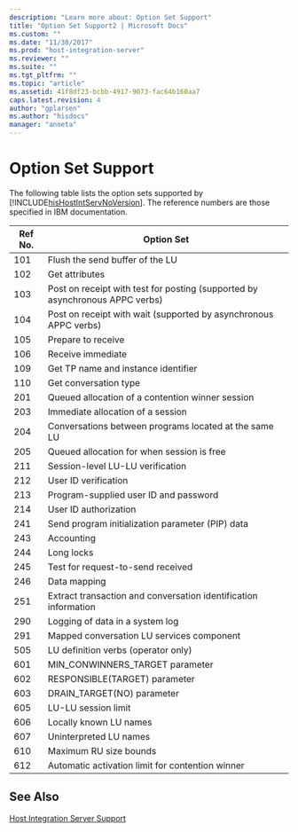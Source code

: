 ```yaml
---
description: "Learn more about: Option Set Support"
title: "Option Set Support2 | Microsoft Docs"
ms.custom: ""
ms.date: "11/30/2017"
ms.prod: "host-integration-server"
ms.reviewer: ""
ms.suite: ""
ms.tgt_pltfrm: ""
ms.topic: "article"
ms.assetid: 41f8df23-bcbb-4917-9073-fac64b160aa7
caps.latest.revision: 4
author: "gplarsen"
ms.author: "hisdocs"
manager: "anneta"
---
```

# Option Set Support
The following table lists the option sets supported by [!INCLUDE[hisHostIntServNoVersion](../includes/hishostintservnoversion-md.md)]. The reference numbers are those specified in IBM documentation.  
  
|Ref No.|Option Set|  
|-------------|----------------|  
|101|Flush the send buffer of the LU|  
|102|Get attributes|  
|103|Post on receipt with test for posting (supported by asynchronous APPC verbs)|  
|104|Post on receipt with wait (supported by asynchronous APPC verbs)|  
|105|Prepare to receive|  
|106|Receive immediate|  
|109|Get TP name and instance identifier|  
|110|Get conversation type|  
|201|Queued allocation of a contention winner session|  
|203|Immediate allocation of a session|  
|204|Conversations between programs located at the same LU|  
|205|Queued allocation for when session is free|  
|211|Session-level LU-LU verification|  
|212|User ID verification|  
|213|Program-supplied user ID and password|  
|214|User ID authorization|  
|241|Send program initialization parameter (PIP) data|  
|243|Accounting|  
|244|Long locks|  
|245|Test for request-to-send received|  
|246|Data mapping|  
|251|Extract transaction and conversation identification information|  
|290|Logging of data in a system log|  
|291|Mapped conversation LU services component|  
|505|LU definition verbs (operator only)|  
|601|MIN_CONWINNERS_TARGET parameter|  
|602|RESPONSIBLE(TARGET) parameter|  
|603|DRAIN_TARGET(NO) parameter|  
|605|LU-LU session limit|  
|606|Locally known LU names|  
|607|Uninterpreted LU names|  
|610|Maximum RU size bounds|  
|612|Automatic activation limit for contention winner|  
  
## See Also  
 [Host Integration Server Support](../core/host-integration-server-support2.md)
